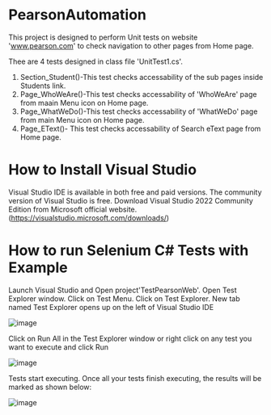 # PearsonAutomation

This project is designed to perform Unit tests on website 'www.pearson.com' to check navigation to other pages from Home page.

Thee are 4  tests designed in class file 'UnitTest1.cs'.
1. Section_Student()-This test checks accessability of the sub pages inside Students link.
2. Page_WhoWeAre()-This test checks accessability of 'WhoWeAre' page from maain Menu icon on Home page.
3. Page_WhatWeDo()-This test checks accessability of 'WhatWeDo' page from main Menu icon on Home page.
4. Page_EText()- This test checks accessability of Search eText page from Home page.

# How to Install Visual Studio
Visual Studio IDE is available in both free and paid versions. The community version of Visual Studio is free.
Download Visual Studio 2022 Community Edition from Microsoft official website. (https://visualstudio.microsoft.com/downloads/)

# How to run Selenium C# Tests with Example
Launch Visual Studio and Open project'TestPearsonWeb'.
Open Test Explorer window. Click on Test Menu. Click on Test Explorer. New tab named Test Explorer opens up on the left of Visual Studio IDE

![image](https://user-images.githubusercontent.com/107007668/172637841-97a9dba0-17e2-4e0f-884d-8e53d47ef0aa.png)

Click on Run All in the Test Explorer window or right click on any test you want to execute and click Run

![image](https://user-images.githubusercontent.com/107007668/172638848-0e4d8b37-8e71-4da4-a0a7-a105cb1dffe4.png)

Tests start executing.
Once all your tests finish executing, the results will be marked as shown below:

![image](https://user-images.githubusercontent.com/107007668/172638949-81575930-ee9a-4300-b232-78385fb4ec0f.png)

